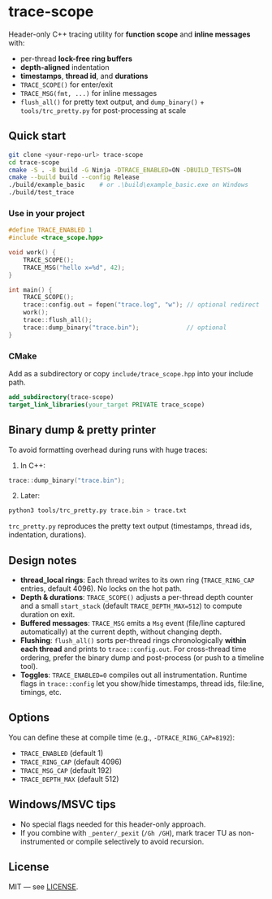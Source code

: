 # trace-scope

Header-only C++ tracing utility for **function scope** and **inline messages** with:
- per-thread **lock-free ring buffers**
- **depth-aligned** indentation
- **timestamps**, **thread id**, and **durations**
- `TRACE_SCOPE()` for enter/exit
- `TRACE_MSG(fmt, ...)` for inline messages
- `flush_all()` for pretty text output, and `dump_binary()` + `tools/trc_pretty.py` for post-processing at scale

## Quick start

```bash
git clone <your-repo-url> trace-scope
cd trace-scope
cmake -S . -B build -G Ninja -DTRACE_ENABLED=ON -DBUILD_TESTS=ON
cmake --build build --config Release
./build/example_basic    # or .\build\example_basic.exe on Windows
./build/test_trace
```

### Use in your project

```cpp
#define TRACE_ENABLED 1
#include <trace_scope.hpp>

void work() {
    TRACE_SCOPE();
    TRACE_MSG("hello x=%d", 42);
}

int main() {
    TRACE_SCOPE();
    trace::config.out = fopen("trace.log", "w"); // optional redirect
    work();
    trace::flush_all();
    trace::dump_binary("trace.bin");             // optional
}
```

### CMake

Add as a subdirectory or copy `include/trace_scope.hpp` into your include path.
```cmake
add_subdirectory(trace-scope)
target_link_libraries(your_target PRIVATE trace_scope)
```

## Binary dump & pretty printer

To avoid formatting overhead during runs with huge traces:

1. In C++:
```cpp
trace::dump_binary("trace.bin");
```
2. Later:
```bash
python3 tools/trc_pretty.py trace.bin > trace.txt
```

`trc_pretty.py` reproduces the pretty text output (timestamps, thread ids, indentation, durations).

## Design notes

- **thread_local rings**: Each thread writes to its own ring (`TRACE_RING_CAP` entries, default 4096). No locks on the hot path.
- **Depth & durations**: `TRACE_SCOPE()` adjusts a per-thread depth counter and a small `start_stack` (default `TRACE_DEPTH_MAX=512`) to compute duration on exit.
- **Buffered messages**: `TRACE_MSG` emits a `Msg` event (file/line captured automatically) at the current depth, without changing depth.
- **Flushing**: `flush_all()` sorts per-thread rings chronologically **within each thread** and prints to `trace::config.out`. For cross-thread time ordering, prefer the binary dump and post-process (or push to a timeline tool).
- **Toggles**: `TRACE_ENABLED=0` compiles out all instrumentation. Runtime flags in `trace::config` let you show/hide timestamps, thread ids, file:line, timings, etc.

## Options

You can define these at compile time (e.g., `-DTRACE_RING_CAP=8192`):

- `TRACE_ENABLED` (default 1)
- `TRACE_RING_CAP` (default 4096)
- `TRACE_MSG_CAP` (default 192)
- `TRACE_DEPTH_MAX` (default 512)

## Windows/MSVC tips

- No special flags needed for this header-only approach.
- If you combine with `_penter/_pexit` (`/Gh /GH`), mark tracer TU as non-instrumented or compile selectively to avoid recursion.

## License

MIT — see [LICENSE](LICENSE).
